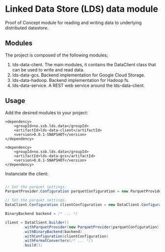 # Linked Data Store (LDS) data module

Proof of Concept module for reading and writing data to underlying distributed datastore.

## Modules

The project is composed of the following modules; 

1. lds-data-client. The main modules, it contains the DataClient class that can be used to write and read
data.
2. lds-data-gcs. Backend implementation for Google Cloud Storage. 
3. lds-data-hadoop. Backend implementation for Hadoop fs.
5. lds-data-service. A REST web service around the lds-data-client.

## Usage

Add the desired modules to your project:  

```
<dependency>
    <groupId>no.ssb.lds.data</groupId>
    <artifactId>lds-data-client</artifactId>
    <version>0.0.1-SNAPSHOT</version>
</dependency>

<dependency>
    <groupId>no.ssb.lds.data</groupId>
    <artifactId>lds-data-gcs</artifactId>
    <version>0.0.1-SNAPSHOT</version>
</dependency>
```

Instanciate the client: 

```java

// Set the parquet settings.
ParquetProvider.Configuration parquetConfiguration = new ParquetProvider.Configuration();

// Set the parquet settings.
DataClient.Configuration clientConfiguration = new DataClient.Configuration();

BinaryBackend backend = /* ... */

client = DataClient.builder()
        .withParquetProvider(new ParquetProvider(parquetConfiguration))
        .withBinaryBackend(backend)
        .withConfiguration(clientConfiguration)
        .withFormatConverters(/* ... */)
        .build();

```
